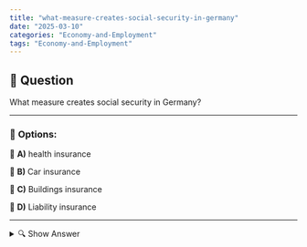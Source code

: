 ```yaml
---
title: "what-measure-creates-social-security-in-germany"
date: "2025-03-10"
categories: "Economy-and-Employment"
tags: "Economy-and-Employment"
---
```


## 📌 **Question**

What measure creates social security in Germany?



---

### 📝 **Options:**

🔘 **A)** health insurance

🔘 **B)** Car insurance

🔘 **C)** Buildings insurance

🔘 **D)** Liability insurance

---

<details>
  <summary>🔍 Show Answer</summary>

  <p>
💡  <b>Correct Answer:</b>  a
  </p>
  <p>
    📖<b>Explanation:</b>
    Social security in Germany includes measures that protect citizens from economic risks, such as illness, unemployment, old age or accidents. The German social system is designed to ensure a minimum standard of living and to reduce social inequalities. Various insurance companies play a central role in this. Among the options given, one focuses specifically on safeguarding the health of the population, which is an essential part of social security.

**Question:** What measure creates social security in Germany?

a: health insurance  
b: car insurance  
c: Buildings insurance  
d: Liability insurance
  </p>
</details>
